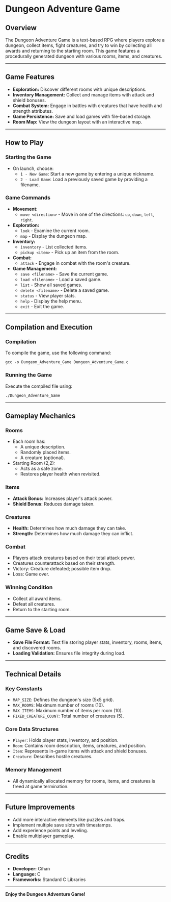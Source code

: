 # Dungeon Adventure Game

## Overview
The Dungeon Adventure Game is a text-based RPG where players explore a dungeon, collect items, fight creatures, and try to win by collecting all awards and returning to the starting room. This game features a procedurally generated dungeon with various rooms, items, and creatures.

---

## Game Features
- **Exploration:** Discover different rooms with unique descriptions.
- **Inventory Management:** Collect and manage items with attack and shield bonuses.
- **Combat System:** Engage in battles with creatures that have health and strength attributes.
- **Game Persistence:** Save and load games with file-based storage.
- **Room Map:** View the dungeon layout with an interactive map.

---

## How to Play
### Starting the Game
- On launch, choose:
  - `1 - New Game`: Start a new game by entering a unique nickname.
  - `2 - Load Game`: Load a previously saved game by providing a filename.

### Game Commands
- **Movement:**
  - `move <direction>` - Move in one of the directions: `up`, `down`, `left`, `right`.
- **Exploration:**
  - `look` - Examine the current room.
  - `map` - Display the dungeon map.
- **Inventory:**
  - `inventory` - List collected items.
  - `pickup <item>` - Pick up an item from the room.
- **Combat:**
  - `attack` - Engage in combat with the room's creature.
- **Game Management:**
  - `save <filename>` - Save the current game.
  - `load <filename>` - Load a saved game.
  - `list` - Show all saved games.
  - `delete <filename>` - Delete a saved game.
  - `status` - View player stats.
  - `help` - Display the help menu.
  - `exit` - Exit the game.

---

## Compilation and Execution
### Compilation
To compile the game, use the following command:
```
gcc -o Dungeon_Adventure_Game Dungeon_Adventure_Game.c
```

### Running the Game
Execute the compiled file using:
```
./Dungeon_Adventure_Game
```

---

## Gameplay Mechanics
### Rooms
- Each room has:
  - A unique description.
  - Randomly placed items.
  - A creature (optional).
- Starting Room (2,2):
  - Acts as a safe zone.
  - Restores player health when revisited.

### Items
- **Attack Bonus:** Increases player's attack power.
- **Shield Bonus:** Reduces damage taken.

### Creatures
- **Health:** Determines how much damage they can take.
- **Strength:** Determines how much damage they can inflict.

### Combat
- Players attack creatures based on their total attack power.
- Creatures counterattack based on their strength.
- Victory: Creature defeated; possible item drop.
- Loss: Game over.

### Winning Condition
- Collect all award items.
- Defeat all creatures.
- Return to the starting room.

---

## Game Save & Load
- **Save File Format:** Text file storing player stats, inventory, rooms, items, and discovered rooms.
- **Loading Validation:** Ensures file integrity during load.

---

## Technical Details
### Key Constants
- `MAP_SIZE`: Defines the dungeon's size (5x5 grid).
- `MAX_ROOMS`: Maximum number of rooms (10).
- `MAX_ITEMS`: Maximum number of items per room (10).
- `FIXED_CREATURE_COUNT`: Total number of creatures (5).

### Core Data Structures
- `Player`: Holds player stats, inventory, and position.
- `Room`: Contains room description, items, creatures, and position.
- `Item`: Represents in-game items with attack and shield bonuses.
- `Creature`: Describes hostile creatures.

### Memory Management
- All dynamically allocated memory for rooms, items, and creatures is freed at game termination.

---

## Future Improvements
- Add more interactive elements like puzzles and traps.
- Implement multiple save slots with timestamps.
- Add experience points and leveling.
- Enable multiplayer gameplay.

---

## Credits
- **Developer:** Cihan
- **Language:** C
- **Frameworks:** Standard C Libraries

---

**Enjoy the Dungeon Adventure Game!**

